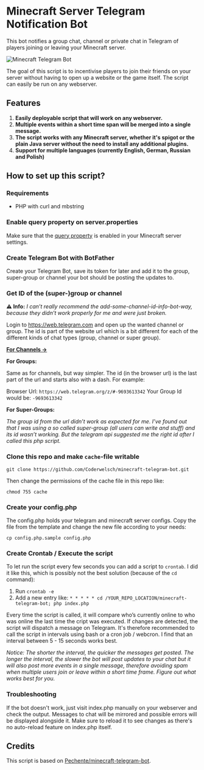 # Minecraft Server Telegram Notification Bot

This bot notifies a group chat, channel or private chat in Telegram of players joining or leaving your Minecraft server.

![Minecraft Telegram Bot](https://i.imgur.com/uYDPugw.png)

The goal of this script is to incentivise players to join their friends on your server without having to open up a website or the game itself. The script can easily be run on any webserver.

## Features

1. **Easily deployable script that will work on any webserver.**
2. **Multiple events within a short time span will be merged into a single message.**
3. **The script works with any Minecraft server, whether it's spigot or the plain Java server without the need to install any additional plugins.**
4. **Support for multiple languages (currently English, German, Russian and Polish)**

## How to set up this script?

### Requirements

- PHP with curl and mbstring

### Enable query property on server.properties

Make sure that the [query property](https://minecraft.gamepedia.com/Server.properties) is enabled in your Minecraft server settings.

### Create Telegram Bot with BotFather

Create your Telegram Bot, save its token for later and add it to the group, super-group or channel your bot should be posting the updates to.

### Get ID of the (super-)group or channel 

**⚠️ Info:** _I can’t really recommend the add-some-channel-id-info-bot-way, because they didn’t work properly for me and were just broken._

Login to https://web.telegram.com and open up the wanted channel or group. The id is part of the website url which is a bit different for each of the different kinds of chat types (group, channel or super group). 

**[For Channels →](https://gist.github.com/mraaroncruz/e76d19f7d61d59419002db54030ebe35)**

**For Groups:**

Same as for channels, but way simpler. The id (in the browser url) is the last part of the url and starts also with a dash. For example:

Browser Url: `https://web.telegram.org/z/#-9693613342`
Your Group Id would be: `-9693613342`

**For Super-Groups:**

*The group id from the url didn’t work as expected for me. I’ve found out that I was using a so called super-group (all users can write and stuff) and its id wasn’t working. But the telegram api suggested me the right id after I called this php script.*

### Clone this repo and make `cache`-file writable

```shell
git clone https://github.com/Coderwelsch/minecraft-telegram-bot.git
```

Then change the permissions of the cache file in this repo like:

```
chmod 755 cache
```

### Create your config.php

The config.php holds your telegram and minecraft server configs. Copy the file from the template and change the new file according to your needs:

```shell
cp config.php.sample config.php
```



### Create Crontab / Execute the script

To let run the script every few seconds you can add a script to `crontab`. I did it like this, which is possibly not the best solution (because of the `cd` command):

1. Run `crontab -e`
1. Add a new entry like:
`* * * * * cd /YOUR_REPO_LOCATION/minecraft-telegram-bot; php index.php`

Every time the script is called, it will compare who’s currently online to who was online the last time the cript was executed. If changes are detected, the script will dispatch a message on Telegram. It's therefore recommended to call the script in intervals using bash or a cron job / webcron. I find that an interval between 5 - 15 seconds works best.

_Notice: The shorter the interval, the quicker the messages get posted. The longer the interval, the slower the bot will post updates to your chat but it will also post more events in a single message, therefore avoiding spam when multiple users join or leave within a short time frame. Figure out what works best for you._

### Troubleshooting

If the bot doesn't work, just visit index.php manually on your webserver and check the output. Messages to chat will be mirrored and possible errors will be displayed alongside it. Make sure to reload it to see changes as there's no auto-reload feature on index.php itself.

## Credits

This script is based on [Pechente/minecraft-telegram-bot](https://github.com/Pechente/minecraft-telegram-bot).

